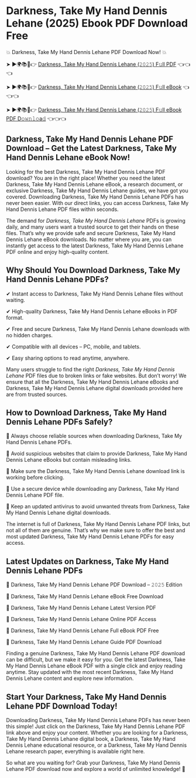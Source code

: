 # Darkness, Take My Hand Dennis Lehane (2025) Ebook PDF Download Free

💥 Darkness, Take My Hand Dennis Lehane PDF Download Now! 💥

➤ ►🌍📚📱👉 [Darkness, Take My Hand Dennis Lehane (𝟸𝟶𝟸𝟻) F𝚞ll PDF](https://getpdf.xyz/darkness-take-my-hand-dennis-lehane) 👈👈👈


➤ ►🌍📚📱👉 [Darkness, Take My Hand Dennis Lehane (𝟸𝟶𝟸𝟻) F𝚞ll eBook](https://getpdf.xyz/darkness-take-my-hand-dennis-lehane) 👈👈👈


➤ ►🌍📚📱👉 [Darkness, Take My Hand Dennis Lehane (𝟸𝟶𝟸𝟻) F𝚞ll eBook PDF D𝚘𝚠𝚗𝚕𝚘a𝚍](https://getpdf.xyz/darkness-take-my-hand-dennis-lehane) 👈👈👈


## Darkness, Take My Hand Dennis Lehane PDF Download – Get the Latest Darkness, Take My Hand Dennis Lehane eBook Now!

Looking for the best Darkness, Take My Hand Dennis Lehane PDF download? You are in the right place! Whether you need the latest Darkness, Take My Hand Dennis Lehane eBook, a research document, or exclusive Darkness, Take My Hand Dennis Lehane guides, we have got you covered. Downloading Darkness, Take My Hand Dennis Lehane PDFs has never been easier. With our direct links, you can access Darkness, Take My Hand Dennis Lehane PDF files within seconds.

The demand for *Darkness, Take My Hand Dennis Lehane* PDFs is growing daily, and many users want a trusted source to get their hands on these files. That’s why we provide safe and secure Darkness, Take My Hand Dennis Lehane eBook downloads. No matter where you are, you can instantly get access to the latest Darkness, Take My Hand Dennis Lehane PDF online and enjoy high-quality content.

## Why Should You Download Darkness, Take My Hand Dennis Lehane PDFs?

✔ Instant access to Darkness, Take My Hand Dennis Lehane files without waiting.

✔ High-quality Darkness, Take My Hand Dennis Lehane eBooks in PDF format.

✔ Free and secure Darkness, Take My Hand Dennis Lehane downloads with no hidden charges.

✔ Compatible with all devices – PC, mobile, and tablets.

✔ Easy sharing options to read anytime, anywhere.

Many users struggle to find the right *Darkness, Take My Hand Dennis Lehane* PDF files due to broken links or fake websites. But don’t worry! We ensure that all the Darkness, Take My Hand Dennis Lehane eBooks and Darkness, Take My Hand Dennis Lehane digital downloads provided here are from trusted sources.

## How to Download Darkness, Take My Hand Dennis Lehane PDFs Safely?

📌 Always choose reliable sources when downloading Darkness, Take My Hand Dennis Lehane PDFs.

📌 Avoid suspicious websites that claim to provide Darkness, Take My Hand Dennis Lehane eBooks but contain misleading links.

📌 Make sure the Darkness, Take My Hand Dennis Lehane download link is working before clicking.

📌 Use a secure device while downloading any Darkness, Take My Hand Dennis Lehane PDF file.

📌 Keep an updated antivirus to avoid unwanted threats from Darkness, Take My Hand Dennis Lehane digital downloads.

The internet is full of Darkness, Take My Hand Dennis Lehane PDF links, but not all of them are genuine. That’s why we make sure to offer the best and most updated Darkness, Take My Hand Dennis Lehane PDFs for easy access.

## Latest Updates on Darkness, Take My Hand Dennis Lehane PDFs

🔹 Darkness, Take My Hand Dennis Lehane PDF Download – 𝟸𝟶𝟸𝟻 Edition

🔹 Darkness, Take My Hand Dennis Lehane eBook Free Download

🔹 Darkness, Take My Hand Dennis Lehane Latest Version PDF

🔹 Darkness, Take My Hand Dennis Lehane Online PDF Access

🔹 Darkness, Take My Hand Dennis Lehane Full eBook PDF Free

🔹 Darkness, Take My Hand Dennis Lehane Guide PDF Download

Finding a genuine Darkness, Take My Hand Dennis Lehane PDF download can be difficult, but we make it easy for you. Get the latest Darkness, Take My Hand Dennis Lehane eBook PDF with a single click and enjoy reading anytime. Stay updated with the most recent Darkness, Take My Hand Dennis Lehane content and explore new information.

## Start Your Darkness, Take My Hand Dennis Lehane PDF Download Today!

Downloading Darkness, Take My Hand Dennis Lehane PDFs has never been this simple! Just click on the Darkness, Take My Hand Dennis Lehane PDF link above and enjoy your content. Whether you are looking for a Darkness, Take My Hand Dennis Lehane digital book, a Darkness, Take My Hand Dennis Lehane educational resource, or a Darkness, Take My Hand Dennis Lehane research paper, everything is available right here.

So what are you waiting for? Grab your Darkness, Take My Hand Dennis Lehane PDF download now and explore a world of unlimited knowledge! 🚀